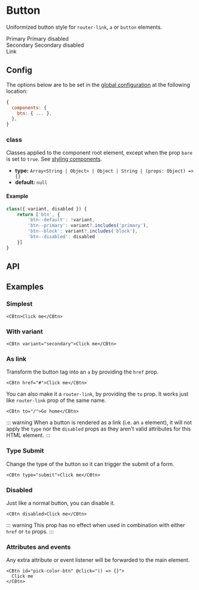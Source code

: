 # Button

Uniformized button style for `router-link`, `a` or `button` elements.

<Showcase>
    <div class="space-y-6">
        <div class="space-x-4">
            <CBtn>Primary</CBtn>
            <CBtn disabled>Primary disabled</CBtn>
        </div>
        <div class="space-x-4">
            <CBtn variant="secondary">Secondary</CBtn>
            <CBtn variant="secondary" disabled>
            Secondary disabled
            </CBtn>
        </div>
        <div class="space-x-4">
            <CBtn href="#" variant="link">
            Link
            </CBtn>
        </div>
    </div>
</Showcase>

## Config

The options below are to be set in the [global configuration](/guide/config.html) at the following location:

```js
{
  components: {
    btn: { ... },
  },
}
```

### class

Classes applied to the component root element, except when the prop `bare` is set to `true`. See [styling components](/guide/styling-components/).

- **type:** `Array<String | Object> | Object | String | (props: Object) => {}`
- **default:** `null`

#### Example

```js
class({ variant, disabled }) {
    return ['btn', {
        'btn--default': !variant,
        'btn--primary': variant?.includes('primary'),
        'btn--block': variant?.includes('block'),
        'btn--disabled': disabled
    }]
}
```

## API

<Docgen :components="['CBtn']" />

## Examples

### Simplest

```vue
<CBtn>Click me</CBtn>
```

### With variant

```vue
<CBtn variant="secondary">Click me</CBtn>
```

### As link

Transform the button tag into an `a` by providing the `href` prop.

```vue
<CBtn href="#">Click me</CBtn>
```

You can also make it a `router-link`, by providing the `to` prop. It works just like `router-link` prop of the same name.

```vue
<CBtn to="/">Go home</CBtn>
```

::: warning
When a button is rendered as a link (i.e. an `a` element), it will not apply the `type` nor the `disabled` props as they aren’t valid attributes for this HTML element.
:::

### Type Submit

Change the type of the button so it can trigger the submit of a form.

```vue
<CBtn type="submit">Click me</CBtn>
```

### Disabled

Just like a normal button, you can disable it.

```vue
<CBtn disabled>Click me</CBtn>
```

::: warning
This prop has no effect when used in combination with either `href` or `to` props.
:::

### Attributes and events

Any extra attribute or event listener will be forwarded to the main element.

```vue
<CBtn id="pick-color-btn" @click="() => {}">
  Click me
</CBtn>
```
